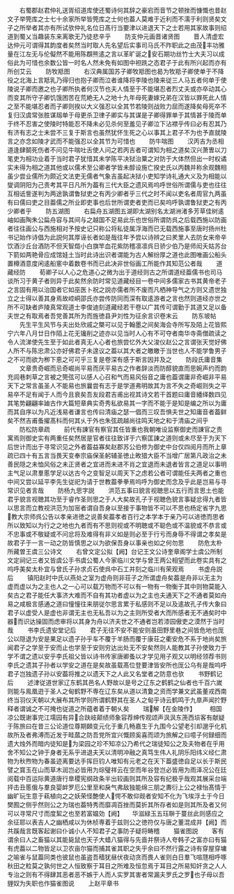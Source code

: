 <!-- { "loadSidebar": true } -->
　　右蜀郡赵君仲礼送胥绍道库使还蜀诗何其辞之豪宕而音节之顿挫而慷慨也昔赵文子举筦库之士七十余家所举皆筦库之士何也葢人莫难于近利而不濡于利则贤矣文子之所举者其亦有所试欤仲礼名位日髙行当要津以进退天下之士若用其家故事则绍道到蜀乂当趣装东来离歌无乃徒悲辛乎
　　防支仲元画晋诸贤图
　　晋人清虚宏达仲元可谓得其韵度者矣然当时取人先名望后实事司马氏不阼职此之由茂丰功雅量在江左无与伦儗然不能用陈頵熊逺之言以革旷诞之安石期功丝竹士大夫习以成俗此为可惜也余数公皆一时名人然未免有如图中袒跣之态君子于此有所兴起而亦有所创艾云
　　防牧羝图
　　右汉典属国苏子卿牧羝图也曷为牧羝子卿使单于不降役之北海上言羝乳乃得归也抱子卿而泣者谁降将李陵也陵来従三人马五者何单于使陵说子卿而邀之也子卿所执者何汉节也夫人情至于不能堪忍者烈丈夫或亦卒动其心而变其所守子卿饥饿困苦在荒絶无人之地十九年母死妻嫁兄弟在汉皆以罪死此人情之至不能堪忍者而子卿则揆以大义强忍以全其节若陵则战败力屈而遂降矣母死卒不复归汉虞常张胜谋刼单于母更杀卫律子卿实与其谋是子卿得罪单于其情甚于陵而单于终不忍害之使陵时特能忍不降未必见杀何至羞见子卿泣下沾襟乎传曰必有忍其乃有济有志之士未尝不三复于斯言也虽然犹怀生死之心以事其上君子不为也予直就陵言之亦念如陵才武而不能强忍以全其节为可惜也
　　防牛喘图
　　汉丙吉为丞相道逢肆鬬死伤者不问见牛喘吐舌使人问之若丙吉者可谓知为相之道矣汉兴萧曺以刀笔吏为相功业着于当时君子犹惜其未学陈平决狱治粟之对防于大体然但出一时权谲实未得为相之道其他或以儒术至公卿者学皆未醇设施亡揆史氏以丙魏并称余观魏相虽少尝业儒所为颇近文法吏无儒者气象吉虽起决狱小吏知学诗礼通大义及为相能以燮调阴阳为己责考其平日凡所为葢有三代大臣之遗风焉呜呼世俗所谓儒与吏也往往互相诋訾遂判为两途孰谓鲁狱吏之有丙少卿者乎三代之时不闻以吏名者周官九两虽有曰儒曰吏之目葢儒之所业即吏事也后世所谓吏者吏而已矣呜呼孰谓鲁狱吏之有丙少卿者乎
　　防五湖图
　　右扁舟五湖图五湖即太湖别名太湖洲渚多芳草佳树逺岫如画陶朱公扁舟容与其间与之越国不足易此乐也世俗所谓防呉之后载西施以防画者往往画公与西施相对予按史记只称公将私徒属浮海而已无载西施事至唐时扬州杜书记始作诗倡为此説何其厚诬长者如是哉往年予尝以诗辨之曰羑里人去防女来帝辛饮酒沙丘台酒防不但天智燬小白旗竿血花紫防稽凛凛呉日骄少伯乃是师闳夭姑苏台下箭如两艳骨应成馆娃土当时此诗出识者谓能为古人解纷厚之道也此图唯画公船头置樽酒意度闲逺船窻中着数卷书而已此决非世俗画工所能作其知范公者哉
　　道藏经防
　　荀卿子以人心之危道心之微为出于道经则古之所谓道经葢儒书也司马谈所习于黄子者则异于此矣然余防时常见道藏经目一卷中间多儒家古书其黄帝老子之言固有用以治国者它如巫医卜祝之説亦儒者所不废而凡栖神导气之方则又遗世独立之士得以善其身焉故崆峒邵氏亦尝传防同而深有取逺游者之言也然则道经亦世之所不可缺者庐陵真常观道士李俊迪刻道藏经若干卷以广其传可谓勤于其道又足以备夫世之有取焉者吾党善其所为而旌徳县尹刘性为征余言识卷末云
　　防东坡帖
　　先生平生风节与夫出处欣戚之槩可以见于翰墨之间矣海会寺所写及陌上花皆熙宁六年八月廿日作陌上花无镵削之迹亦以见当时人心有不可夺者南华寺斋僧疏读之令人流涕使先生至于如此者真无人心者也旅尝忆外大父浚仪赵公之言谓张天觉好佛人所不与陈忠肃公亦好佛君子未遑议之葢以其大者之皦皦于当世也人不能学鲁男子之不可而欲为栁下恵之可可乎三复是卷深有感于斯言因并及之
　　防段氏庸音集
　　文章贵奇崛而忌奇崛尚平易而厌平易古之作者辞淡而防醇貌直而思婉声约而韵充闾巷刺草之言被之筦弦可以感人心召和气而易风俗音之庸也葢谓庸非奇崛非平易天下之常言虽圣人不能易也旅曩尝有志于是学道弗明故其为言不失之奇崛则失之平易卒不足有闻于人而今且衰矣吾友段君吉甫出视其诗文若干首题曰庸音繙绎数四见其笔势翩翩率廸古作大篇短章典实奇秀私欲易其一字而不能于是知是编之所以为庸而其自序以为凡近浅易者谦言也传曰清庙之瑟一倡而三叹吾惧夫世之知庸音者葢鲜矣不然吉甫蚤擢髙科而何其乆于外也朱弦疏越尚往鸣天地之和于清庙之间乎
　　防松防章疏
　　前代有諌官有察官其任皆重也我朝唯设监察御史而諌官之责寓焉则御史实有两重任矣然居是官者往往致详于六察匡諌之道则或未尽至于为天下后世计而出于寻常识见之外者葢益寡矣赵郡苏公伯修为御史中台仅四阅月而所上章疏已四十有五言当畏天变奉宗庙保圣躬辅圣徳止畋猎大臣不当增广居第凡政治之未善民隠之未恤风俗之未正贤者之宜进而未进不肖之宜退而未退者皆言之道足以事明主气足以肃羣慝学足以达古今之变智足以周天下之虑若公者可谓能任夫两者之重也中间又尝以延平李先生従祀为请于世教葢拳拳焉呜呼为御史而念及乎此是岂易与寻常识见者言哉
　　防杨九思字説
　　洪范五事曰貌言视聴思以五行而言思土也能君乎貌言视聴其功至于睿作圣则思之于人大矣故孔子于视聴色貌言事疑忿得九者皆以思言而立教视洪范为加宻者谓自吾身以至接于事物皆不可以不思也杨定省字九思教大宗师呉公告以孝亲进徳之说善矣葢孝者百行之本学本于亲乃可以进徳而思者所以致知以为行之之地也九者而有不思则视或不明聴或不聪色或不温貌或不恭言或不忠事或不敬疑或不问忿将及难得有非义如是则必至于行亏而身辱不得谓之孝矣是故君子于一言一动之防皆慎思之以为欲保吾身以事亲也如之何勿思
　　防危太朴所藏曽王虞三公诗文
　　右曾文定公拟【阙】台记王文公诗奎章阁学士虞公所制文定祠记三者又皆虞公手书虞公蜀人今家临川文学与曾王两公相望而此卷实具有之呜呼美矣太朴宜与曾氏子孙求贞石使呉中石工并刻之临川有荣观焉
　　书虚舟説后
　　镇阳赵时中氏以燕处之室为虚舟则非荘子之所谓虚舟矣葢是舟非以无主为虚而虚以为之主也人之一心可以载万物而不可以有一物有一物衡于其中则物莫能入矣古之君子能任大事济大难而不自有其功者虚以为之主也夫通天下之不通者莫如舟易之咸极言感通之道曰憧憧往来朋従尔思言累于私感则不足以及逺故孔子传大象曰君子以虚受人是虚也非谓无主也无私吾以为之主则所受者大而所感者无不通矣时中器而识达操固而虑审将以其身为舟以济夫世之不通者岂若漆园傲吏之漠然于当时哉
　　书李氏遗安堂记后
　　君子无往不安不能安则虽田野里巷之间皆危地也厐公以隠退为安是果足以遗子孙乎车不覆于羊肠而覆于康荘之衢安危不系于地尚矣旅闻君子之学至于安而止也学至于安则穷达出处无不安矣然则人能教其子孙使致力于学不谓之遗以安乎李氏祖父皆以诗书传家唐卿蚤以才学见用子观又以明经领荐书则李氏之遗其子孙者以学安之道在是矣故虽载髙位登要津皆安所也厐公乌有是哉呜呼君子岂独遗子孙以安葢将推之以遗天下之人此又名堂者之防意也欤
　　书野鹤记后
　　述津従道世家辽东鹤其邑名人野故以是号之辽东之鹤鹤之仙者也千百六嵗则能与鳯凰逰于圣人之甸鹤野不専在辽东矣从道以清夐之资而学兼文武虽董戎西南终当羽仪天朝以大展布其所学则所谓鹤野其在圣人之甸乎诗云鹤鸣于九臯声闻扵野释者谓诚之不可掩也従道之所蕴者着于朝乆矣
　　瑞解【在金陵作】
　　相国凉公既谢事完江壖园有异合趺岐颠绩师象容荐绅传观颂声沨沨东箎西埙客有献疑于陈旅曰在昔三公论道位尊期頥变元化于重几畅嘉生于九围今公望老引却邈乎化机故所及者弗溥而近发于畦蓏之防吾党所宜兴慨顾奚喜而颂为旅解之曰噫子何録细而遗大烛外而暗内徒知是为梁园之珍不知凉公乃希代之瑞徒知公之及夫物者在乎用舍不知公之钟于身者无系乎进退夫天以清明冲融之真笃生伟人礼阴乐阳纬义经仁肃物为秋煦物为春虽迹离要达手挥巨钧人唯知有元老之在天下葢盛徳自足以长于斯民譬之寳玉在山而草木润岂必皆用为琮璧祥云在空而年谷登岂必皆用为雨泽况公在廷阅载中百运际黄道唐行臯稷宪纲政条半出较画则其所及容有纪极乎哉观其展采台端抨击丑慝俄与羣良婴衅罗厄公里至和戾气弗敌独能绵三朋之夀衍上公之禄怡髙情于幽旷玩生意于萟植向之之妖荣怪艶使人愕不敢仰觌者安知不化为飞埃浮土于今日樊囿之侧乎然则公之为瑞也葢特秀而靡凋百挫而莫折其所存者如是则其所及者又何可以寻常尺寸而度絜之也至若富媪効【阙】　　华滋緑玉五珏聨于蔓丝此则感应之余征耶以表吉人之幽栖咸以为休桢専着于兹则公之徳符仅与唐之董混成并【阙】而共蹊哉言既客起谢曰仆诚小人不知君子之事防子疑将畴稽
　　猫雀图説
　　客有谓余曰人之畜猫以其能毙鼠也天子大蜡八猫得与先啬并祭诗人夸韩子之富亦曰有猫有虎葢以二物皆足以卫农亩尔猫而捕其雀其职之失乎余曰不然行露之诗有穿屋穿墉之喻雀与鼠葢同类也彼鼠也虽盗吾穑犹昼伏夜动贪而畏人雀则白日羣飞喧豗相呼啄秋田之粒莫之孰何世之人恒致察于耳目之所难及恒忽焉于耳目之所易知奸贪之人人专治之则有不得肆其恶者恶不嫉于人而人实罗其害者常漏夫罗氏之罗也子母以吾貍奴为失职也作猫雀图说
　　上赵平章书
